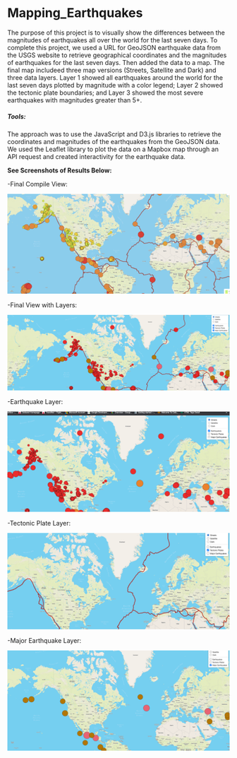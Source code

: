 # Mapping_Earthquakes


The purpose of this project is to visually show the differences between the magnitudes of earthquakes all over the world for the last seven days. To complete this project, we used a URL for GeoJSON earthquake data from the USGS website to retrieve geographical coordinates and the magnitudes of earthquakes for the last seven days. Then added the data to a map. The final map includeed three map versions (Streets, Satellite and Dark) and three data layers. Layer 1 showed all earthquakes around the world for the last seven days plotted by magnitude with a color legend; Layer 2 showed the tectonic plate boundaries; and Layer 3 showed the most severe earthquakes with magnitudes greater than 5+. 

##### Tools:
The approach was to use the JavaScript and D3.js libraries to retrieve the coordinates and magnitudes of the earthquakes from the GeoJSON data. We used the Leaflet library to plot the data on a Mapbox map through an API request and created interactivity for the earthquake data.

**See Screenshots of Results Below:**

-Final Compile View:

![Final_View](https://github.com/dpTuttle/Mapping_Earthquakes/blob/main/Earthquake_Challenge/images/Final_View.png)

-Final View with Layers:

![Final_View_Layers](https://github.com/dpTuttle/Mapping_Earthquakes/blob/main/Earthquake_Challenge/images/Final_View_Layers.png)

-Earthquake Layer:

![EQ_Layer](https://github.com/dpTuttle/Mapping_Earthquakes/blob/main/Earthquake_Challenge/images/EQ_Layer.png)

-Tectonic Plate Layer:

![TP_Layer](https://github.com/dpTuttle/Mapping_Earthquakes/blob/main/Earthquake_Challenge/images/TP_Layer.png)

-Major Earthquake Layer:

![MEQ_Layer](https://github.com/dpTuttle/Mapping_Earthquakes/blob/main/Earthquake_Challenge/images/MEQ_Layer.png)

